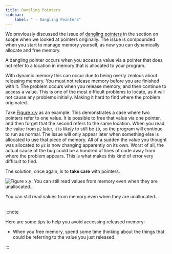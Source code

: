 ```yaml
---
title: Dangling Pointers
sidebar:
    label: " - Dangling Pointers"
---
```


We previously discussed the issue of [dangling pointers](../../../4-indirect-access/1-concepts/02-05-scope) in the section on scope when we looked at pointers originally. The issue is compounded when you start to manage memory yourself, as now you can dynamically allocate and free memory.

A dangling pointer occurs when you access a value via a pointer that does not refer to a location in memory that is allocated to your program.

With dynamic memory this can occur due to being overly zealous about releasing memory. You must not release memory before you are finished with it. The problem occurs when you release memory, and then continue to access a value. This is one of the most difficult problems to locate, as it will not cause any problems initially. Making it hard to find where the problem originated.

Take [Figure x.y](#FigureAccessingReleasedMemory) as an example. This demonstrates a case where two pointers refer to one value. It is possible to free that value via one pointer, and then forget that the second refers to the same location. When you read the value from `p2` later, it is *likely* to still be `10`, so the program will continue to run as normal. The issue will only appear later when something else is allocated to use that piece of memory. All of a sudden the value you thought was allocated to `p2` is now changing apparently on its own. Worst of all, the actual cause of the bug could be a hundred of lines of code away from where the problem appears. This is what makes this kind of error very difficult to find.

The solution, once again, is to **take care** with pointers.

<a id="FigureAccessingReleasedMemory"></a>

![Figure x.y: You can still read values from memory even when they are unallocated...](./images/accessing-released-memory.png "You can still read values from memory even when they are unallocated...")
<div class="caption">You can still read values from memory even when they are unallocated...</div><br/>

:::note

Here are some tips to help you avoid accessing released memory:

- When you free memory, spend some time thinking about the things that could be referring to the value you just released.

:::
